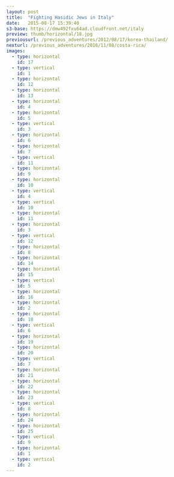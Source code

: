 ```yaml
---
layout: post
title:  "Fighting Hasidic Jews in Italy"
date:   2015-08-17 15:39:40
s3-base: https://dmw492fxu64ad.cloudfront.net/italy
preview: thumb/horizontal/18.jpg
previousurl: /previous_adventures/2012/08/17/korea-thailand/
nexturl: /previous_adventures/2016/11/08/costa-rica/
images:
  - type: horizontal
    id: 17
  - type: vertical
    id: 1
  - type: horizontal
    id: 12
  - type: horizontal
    id: 13
  - type: horizontal
    id: 4
  - type: horizontal
    id: 5
  - type: vertical
    id: 3
  - type: horizontal
    id: 6
  - type: horizontal
    id: 7
  - type: vertical
    id: 11
  - type: horizontal
    id: 9
  - type: horizontal
    id: 10
  - type: vertical
    id: 4
  - type: vertical
    id: 10
  - type: horizontal
    id: 11
  - type: horizontal
    id: 3
  - type: vertical
    id: 12
  - type: horizontal
    id: 8
  - type: horizontal
    id: 14
  - type: horizontal
    id: 15
  - type: vertical
    id: 5
  - type: horizontal
    id: 16
  - type: horizontal
    id: 2
  - type: horizontal
    id: 18
  - type: vertical
    id: 6
  - type: horizontal
    id: 19
  - type: horizontal
    id: 20
  - type: vertical
    id: 7
  - type: horizontal
    id: 21
  - type: horizontal
    id: 22
  - type: horizontal
    id: 23
  - type: vertical
    id: 8
  - type: horizontal
    id: 24
  - type: horizontal
    id: 25
  - type: vertical
    id: 9
  - type: horizontal
    id: 1
  - type: vertical
    id: 2
---
```

